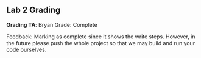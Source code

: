 ## Lab 2 Grading
**Grading TA**: Bryan
Grade: Complete

Feedback: Marking as complete since it shows the write steps. However, in the future please push the whole project so that we may build and run your code ourselves.
